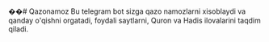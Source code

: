 ��#   Q a z o n a m o z 
  Bu telegram bot sizga qazo namozlarni xisoblaydi va qanday o'qishni orgatadi, foydali saytlarni, Quron va Hadis ilovalarini taqdim qiladi.
  
